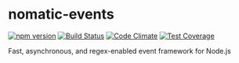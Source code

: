 # nomatic-events #
[![npm version](https://img.shields.io/npm/v/nomatic-events.svg)](https://www.npmjs.com/package/nomatic-events) [![Build Status](https://travis-ci.org/bdfoster/nomatic-events.svg?branch=master)](https://travis-ci.org/bdfoster/nomatic-events) [![Code Climate](https://codeclimate.com/github/bdfoster/nomatic-events/badges/gpa.svg)](https://codeclimate.com/github/bdfoster/nomatic-events) [![Test Coverage](https://codeclimate.com/github/bdfoster/nomatic-events/badges/coverage.svg)](https://codeclimate.com/github/bdfoster/nomatic-events/coverage)

Fast, asynchronous, and regex-enabled event framework for Node.js


